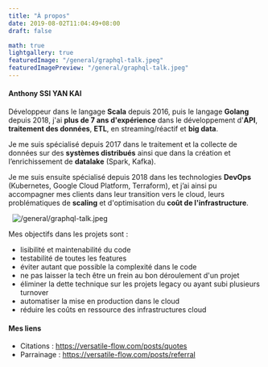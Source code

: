 ```yaml
---
title: "À propos"
date: 2019-08-02T11:04:49+08:00
draft: false

math: true
lightgallery: true
featuredImage: "/general/graphql-talk.jpeg"
featuredImagePreview: "/general/graphql-talk.jpeg"
---
```



#### Anthony SSI YAN KAI

Développeur dans le langage **Scala** depuis 2016, puis le langage **Golang** depuis 2018, j'ai **plus de 7 ans d'expérience** dans le développement d'**API**, **traitement des données**, **ETL**, en streaming/réactif et **big data**.

Je me suis spécialisé depuis 2017 dans le traitement et la collecte de données sur des **systèmes distribués** ainsi que dans la création et l’enrichissement de **datalake** (Spark, Kafka).

Je me suis ensuite spécialisé depuis 2018 dans les technologies **DevOps** (Kubernetes, Google Cloud Platform, Terraform), et j’ai ainsi pu accompagner mes clients dans leur transition vers le cloud, leurs problématiques de **scaling** et d'optimisation du **coût de l'infrastructure**.

&nbsp;
![/general/graphql-talk.jpeg](/general/graphql-talk.jpeg)

Mes objectifs dans les projets sont :

- lisibilité et maintenabilité du code
- testabilité de toutes les features
- éviter autant que possible la complexité dans le code
- ne pas laisser la tech être un frein au bon déroulement d'un projet
- éliminer la dette technique sur les projets legacy ou ayant subi plusieurs turnover
- automatiser la mise en production dans le cloud
- réduire les coûts en ressource des infrastructures cloud

#### Mes liens

* Citations : https://versatile-flow.com/posts/quotes
* Parrainage : https://versatile-flow.com/posts/referral
